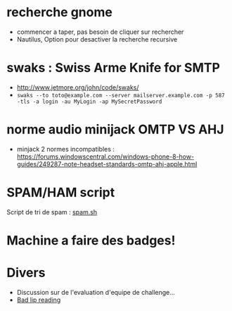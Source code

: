 # recherche gnome

* commencer a taper, pas besoin de cliquer sur rechercher
* Nautilus, Option pour desactiver la recherche recursive

# swaks : Swiss Arme Knife for SMTP

* http://www.jetmore.org/john/code/swaks/
* `swaks --to toto@example.com --server mailserver.example.com -p 587 -tls -a login -au MyLogin -ap MySecretPassword`

# norme audio minijack OMTP VS AHJ

* minjack 2 normes incompatibles : https://forums.windowscentral.com/windows-phone-8-how-guides/249287-note-headset-standards-omtp-ahj-apple.html


# SPAM/HAM script

Script de tri de spam : [spam.sh](20170803/spam.sh)

# Machine a faire des badges!

# Divers

 * Discussion sur de l'evaluation d'equipe de challenge...
 * [Bad lip reading](https://www.youtube.com/watch?v=UkiI2vM2lfA)
